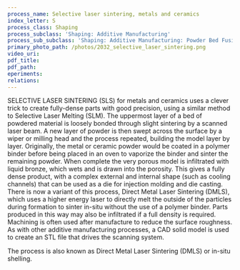 ```yaml
---
process_name: Selective laser sintering, metals and ceramics
index_letter: S
process_class: Shaping
process_subclass: 'Shaping: Additive Manufacturing'
process_sub_subclass: 'Shaping: Additive Manufacturing: Powder Bed Fusion'
primary_photo_path: /photos/2032_selective_laser_sintering.png
video_uri:
pdf_title:
pdf_path:
eperiments:
relations:
---
```


SELECTIVE LASER SINTERING (SLS) for metals and ceramics uses a clever trick to create fully-dense parts with good precision, using a similar method to Selective Laser Melting (SLM). The uppermost layer of a bed of powdered material is loosely bonded through slight sintering by a scanned laser beam. A new layer of powder is then swept across the surface by a wiper or milling head and the process repeated, building the model layer by layer. Originally, the metal or ceramic powder would be coated in a polymer binder before being placed in an oven to vaporize the binder and sinter the remaining powder. When complete the very porous model is infiltrated with liquid bronze, which wets and is drawn into the porosity. This gives a fully dense product, with a complex external and internal shape (such as cooling channels) that can be used as a die for injection molding and die casting. There is now a variant of this process, Direct Metal Laser Sintering (DMLS), which uses a higher energy laser to directly melt the outside of the particles during formation to sinter in-situ without the use of a polymer binder. Parts produced in this way may also be infiltrated if a full density is required. Machining is often used after manufacture to reduce the surface roughness. As with other additive manufacturing processes, a CAD solid model is used to create an STL file that drives the scanning system.

The process is also known as Direct Metal Laser Sintering (DMLS) or in-situ shelling.